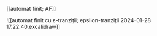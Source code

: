 [[automat finit; AF]]

![[automat finit cu ε-tranziții; epsilon-tranziții 2024-01-28 17.22.40.excalidraw]]